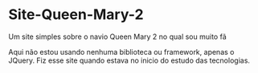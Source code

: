 # Site-Queen-Mary-2
Um site simples sobre o navio Queen Mary 2 no qual sou muito fã

Aqui não estou usando nenhuma biblioteca ou framework, apenas o JQuery.
Fiz esse site quando estava no inicio do estudo das tecnologias.
